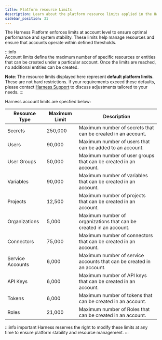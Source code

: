 ```yaml
---
title: Platform resource Limits
description: Learn about the platform resource limits applied in the Harness Platform.
sidebar_position: 31
---
```


The Harness Platform enforces limits at account level to ensure optimal performance and system stability. These limits help manage resources and ensure that accounts operate within defined thresholds.

:::info  
Account limits define the maximum number of specific resources or entities that can be created under a particular account. Once the limits are reached, no additional entities can be created.

**Note**: The resource limits displayed here represent **default platform limits**. These are not hard restrictions. If your requirements exceed these defaults, please contact [Harness Support](mailto:support@harness.io) to discuss adjustments tailored to your needs.
:::

Harness account limits are specfied below:

| Resource Type       | Maximum Limit | Description                                                           |
|---------------------|---------------|-----------------------------------------------------------------------|
| Secrets             | 250,000       | Maximum number of secrets that can be created in an account.          |
| Users               | 90,000        | Maximum number of users that can be added to an account.              |
| User Groups         | 50,000        | Maximum number of user groups that can be created in an account.      | 
| Variables           | 90,000        | Maximum number of variables that can be created in an account.        |
| Projects            | 12,500        | Maximum number of projects that can be created in an account.         |
| Organizations       | 5,000         | Maximum number of organizations that can be created in an account.    |
| Connectors          | 75,000        | Maximum number of connectors that can be created in an account.       |
| Service Accounts    | 6,000         | Maximum number of service accounts that can be created in an account. |
| API Keys            | 6,000         | Maximum number of API keys that can be created in an account.         |
| Tokens              | 6,000         | Maximum number of tokens that can be created in an account.           |
| Roles               | 21,000        | Maximum number of Roles that can be created in an account.             |

:::info important 
Harness reserves the right to modify these limits at any time to ensure platform stability and resource management. 
:::
